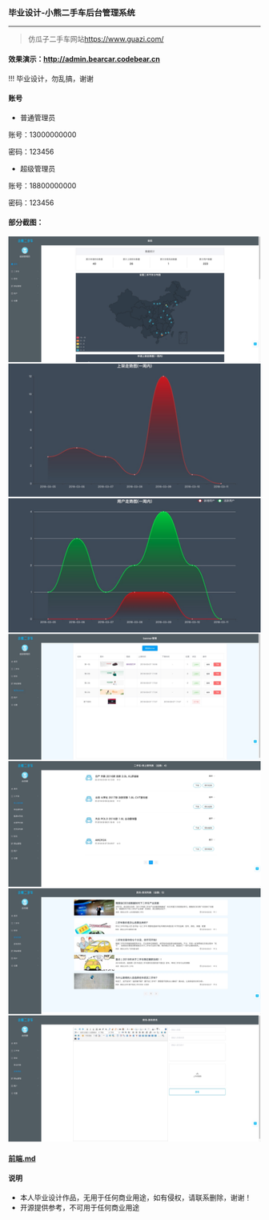 ### 毕业设计-小熊二手车后台管理系统
---

> 仿瓜子二手车网站<https://www.guazi.com/>

#### 效果演示：<http://admin.bearcar.codebear.cn>

!!! 毕业设计，勿乱搞，谢谢

#### 账号
* 普通管理员

账号：13000000000

密码：123456
* 超级管理员

账号：18800000000

密码：123456

#### 部分截图：
![1](/img/admin/1.png)
![2](/img/admin/2.png)
![3](/img/admin/3.png)
![4](/img/admin/4.png)
![5](/img/admin/5.png)
![6](/img/admin/6.png)
![6](/img/admin/7.png)

#### [前端.md](https://github.com/CB-ysx/bearcar/blob/master/README.md)

#### 说明
* 本人毕业设计作品，无用于任何商业用途，如有侵权，请联系删除，谢谢！
* 开源提供参考，不可用于任何商业用途
